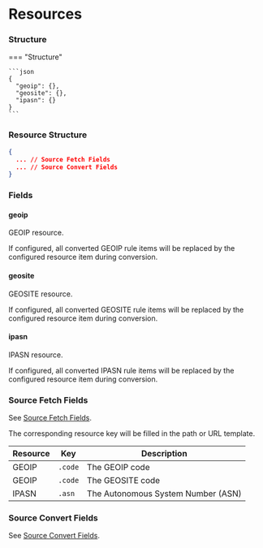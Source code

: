 # Resources

### Structure

=== "Structure"

    ```json
    {
      "geoip": {},
      "geosite": {},
      "ipasn": {}
    }
    ```

### Resource Structure

```json
{
  ... // Source Fetch Fields
  ... // Source Convert Fields
}
```

### Fields

#### geoip

GEOIP resource.

If configured, all converted GEOIP rule items will be replaced by the configured resource item during conversion.

#### geosite

GEOSITE resource.

If configured, all converted GEOSITE rule items will be replaced by the configured resource item during conversion.

#### ipasn

IPASN resource.

If configured, all converted IPASN rule items will be replaced by the configured resource item during conversion.

### Source Fetch Fields

See [Source Fetch Fields](/configuration/endpoint/file/#__tabbed_1_2).

The corresponding resource key will be filled in the path or URL template.

| Resource | Key     | Description                        |
|----------|---------|------------------------------------|
| GEOIP    | `.code` | The GEOIP code                     |
| GEOIP    | `.code` | The GEOSITE code                   |
| IPASN    | `.asn`  | The Autonomous System Number (ASN) |

### Source Convert Fields

See [Source Convert Fields](/configuration/convertor/#source-structure).
